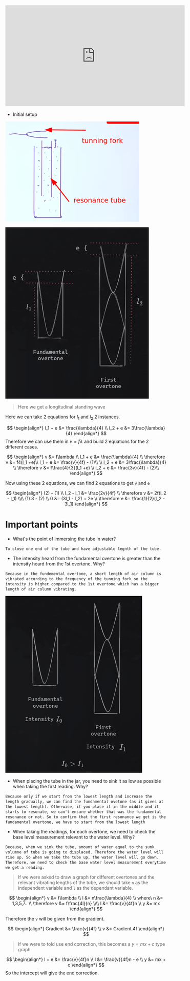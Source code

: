 <iframe width="560" height="315" src="https://www.youtube.com/embed/XAqpn5z1smU?si=07VCwCYPOgM-X9HO" title="YouTube video player" frameborder="0" allow="accelerometer; autoplay; clipboard-write; encrypted-media; gyroscope; picture-in-picture; web-share" allowfullscreen></iframe>

- Initial setup

![](../../assets/Images/Pasted%20image%2020231130191642.png)


![](../../assets/Images/Pasted%20image%2020231130200419.png)
> Here we get a longitudinal standing wave

Here we can take 2 equations for $l_1$ and $l_2$ 2 instances.


$$
\begin{align*}
l_1 + e &= \frac{\lambda}{4} \\
l_2 + e &= 3\frac{\lambda}{4}
\end{align*}
$$
Therefore we can use them in $v=f\lambda$ and build 2 equations for the 2 different cases.

$$
\begin{align*}
v &= f\lambda \\ 
l_1 + e &= \frac{\lambda}{4} \\
\therefore v &= f4(l_1 +e)\\ 
l_1 + e &= \frac{v}{4f} - (1)\\ 
\\
l_2 + e &= 3\frac{\lambda}{4} \\
\therefore v &= f\frac{4}{3}(l_1 +e) \\ 
l_2 + e &= \frac{3v}{4f} - (2)\\ 
\end{align*}
$$


Now using these 2 equations, we can find 2 equations to get `v` and `e`

$$
\begin{align*}
(2) - (1) \\
l_2 - l_1 &= \frac{2v}{4f} \\ 
\therefore v &= 2f(l_2 - l_1) \\\\
(1).3 - (2) \\
0 &= (3l_1 - l_2) + 2e \\
\therefore e &= \frac{1}{2}(l_2 - 3l_1)
\end{align*}
$$

# Important points

- What's the point of immersing the tube in water?
```
To close one end of the tube and have adjustable legnth of the tube.
```


- The intensity heard from the fundamental overtone is greater than the intensity heard from the 1st overtone. Why?

```
Because in the fundemental overtone, a short length of air column is vibrated according to the frequency of the tunning fork so the intensity is higher compared to the 1st overtone which has a bigger length of air column vibrating.
```

![](../../assets/Images/Pasted%20image%2020231130215723.png)
 
- When placing the tube in the jar, you need to sink it as low as possible when taking the first reading. Why?
```
Because only if we start from the lowest length and increase the length gradually, we can find the fundamental ovetone (as it gives at the lowest length). Otherwise, if you place it in the middle and it starts to resonate, we can't ensure whether that was the fundamental resonance or not. So to confirm that the first resonance we get is the fundamental overtone, we have to start from the lowest length
```

- When taking the readings, for each overtone, we need to check the base level measurement relevant to the water level. Why?
```
Because, when we sink the tube, amount of water equal to the sunk volumne of tube is going to displaced. Therefore the water level will rise up. So when we take the tube up, the water level will go down. Therefore, we need to check the base water level measurement everytime we get a reading.
```

> If we were asked to draw a graph for different overtones and the relevant vibrating lengths of the tube, we should take `n` as the independent variable and `l` as the dependant variable. 

$$
\begin{align*}
v &= f\lambda \\ 
l &= n\frac{\lambda}{4} \\
where\ n &= 1,3,5,7.. \\ 
\therefore v &= f\frac{4l}{n} \\\\
l &= \frac{v}{4f}n \\
y &= mx
\end{align*}
$$

Therefore the `v` will be given from the gradient.

$$
\begin{align*}
Gradient &= \frac{v}{4f} \\
v &= Gradient.4f
\end{align*}
$$

> If we were to told use end correction, this becomes a $y=mx+c$ type graph

$$
\begin{align*}
l + e &= \frac{v}{4f}n \\
l &= \frac{v}{4f}n - e  \\
y &= mx + c
\end{align*}
$$
So the intercept will give the end correction.
